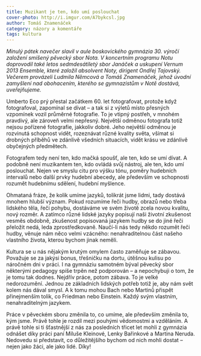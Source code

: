 ```yaml
---
title: Muzikant je ten, kdo umí poslouchat
cover-photo: http://i.imgur.com/A7bykcsl.jpg
author: Tomáš Znamenáček
category: názory a komentáře
tags: kultura
---
```


*Minulý pátek navečer slavil v aule boskovického gymnázia 30. výročí založení smíšený pěvecký sbor Nota. V koncertním programu Notu doprovodil také letos sedmdesátiletý sbor Janáček a uskupení Vernum 2013 Ensemble, které založil absolvent Noty, dirigent Ondřej Tajovský. Večerem provázeli Ludmila Němcová a Tomáš Znamenáček, jehož úvodní zamyšlení nad obohacením, kterého se gymnazistům v Notě dostává, uveřejňujeme.*

Umberto Eco prý přestal začátkem 60. let fotografovat, protože když fotografoval, zapomínal se dívat – a tak si z výletů místo přesných vzpomínek vozil průměrné fotografie. To je vtipný postřeh, v mnohém pravdivý, ale zároveň velmi nepřesný. Největší odměnou fotografa totiž nejsou pořízené fotografie, jakkoliv dobré. Jeho největší odměnou je rozvinutá schopnost vidět, rozeznávat různé kvality světa, všímat si drobných příběhů ve zdánlivě všedních situacích, vidět krásu ve zdánlivě obyčejných předmětech.

Fotografem tedy není ten, kdo mačká spoušť, ale ten, kdo se umí dívat. A podobně není muzikantem ten, kdo ovládá svůj nástroj, ale ten, kdo umí poslouchat. Nejen ve smyslu citu pro výšku tónu, poměry hudebních intervalů nebo další prvky hudební abecedy, ale především ve schopnosti rozumět hudebnímu sdělení, hudební myšlence.

Ohmataná fráze, že kolik umíme jazyků, tolikrát jsme lidmi, tady dostává mnohem hlubší význam. Pokud rozumíme řeči hudby, obrazů nebo třeba lidského těla, řeči pohybu, dostáváme ve svém životě zcela novou kvalitu, nový rozměr. A zatímco různé lidské jazyky popisují naši životní zkušenost vesměs obdobně, zkušenost popisovaná jazykem hudby se do jiné řeči přeložit nedá, leda zprostředkovaně. Naučí-li nás tedy někdo rozumět řeči hudby, věnuje nám něco velmi vzácného: nenahraditelnou část našeho vlastního života, kterou bychom jinak neměli.

Kultura se u nás nějakým krutým omylem často zaměňuje se zábavou. Považuje se za jakýsi bonus, třešničku na dortu, útěšnou kulisu po náročném dni v práci. I na gymnáziu samotném býval pěvecký sbor některými pedagogy spíše trpěn než podporován – a nepochybuji o tom, že je tomu tak dodnes. Nejdřív práce, potom zábava. To je velké nedorozumění. Jednou ze základních lidských potřeb totiž je, aby nám svět kolem nás dával smysl. A k tomu mohou Bach nebo Martinů přispět přinejmenším tolik, co Friedman nebo Einstein. Každý svým vlastním, nenahraditelným jazykem.

Práce v pěveckém sboru změnila to, co umíme, ale především změnila to, kým jsme. Právě tohle je rozdíl mezi pouhými vědomostmi a vzděláním. A právě tohle si ti šťastnější z nás za posledních třicet let mohli z gymnázia odnášet díky práci paní Miluše Kleinové, Lenky Bařinkové a Martina Neruda. Nedovedu si představit, co důležitějšího bychom od nich mohli dostat – nejen jako žáci, ale jako lidé. Díky!